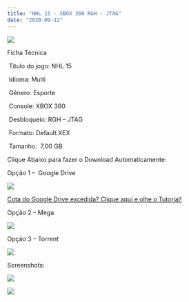 ```yaml
---
title: "NHL 15 - XBOX 360 RGH - JTAG"
date: "2020-09-12"
---
```


[![](https://1.bp.blogspot.com/-G8-CDYOUmGY/X1wp1kNqrKI/AAAAAAAAO5U/AaNrdImSb-MhYWtTfzG2eSaNbfNZieCfACLcBGAsYHQ/w286-h400/Screenshot_1.png)](https://1.bp.blogspot.com/-G8-CDYOUmGY/X1wp1kNqrKI/AAAAAAAAO5U/AaNrdImSb-MhYWtTfzG2eSaNbfNZieCfACLcBGAsYHQ/s498/Screenshot_1.png)

Ficha Técnica

 Titulo do jogo: NHL 15

 Idioma: Multi

 Gênero: Esporte

 Console: XBOX 360

 Desbloqueio: RGH – JTAG

 Formato: Default.XEX

 Tamanho:  7,00 GB

Clique Abaixo para fazer o Download Automaticamente:

Opção 1 –  Google Drive

[![](https://1.bp.blogspot.com/-4SUqXRoRWc0/XtsW72LDzrI/AAAAAAAAKHM/qo1oDro7CI03qjIvaVCl6yKZ3v_F_JvBwCK4BGAsYHg/APRENDA-Recupdsdasdasdaerado.png)](https://zee.gl/HdvNXqW)

[Cota do Google Drive excedida? Clique aqui e olhe o Tutorial!](https://ultragames-torrents.blogspot.com/2020/06/burlar-cota-do-google-drive.html) 

Opção 2 – Mega

[![](https://1.bp.blogspot.com/-fysMBE_30yA/XtsW8rOzeTI/AAAAAAAAKHQ/yEg2otqCtcAfsWIP0xI63y3c0eWdDVksQCK4BGAsYHg/MEGA.png)](https://zee.gl/9qNL0)

Opção 3 – Torrent

[![](https://1.bp.blogspot.com/-eNerQjlxWXg/Xsyoy1YwxPI/AAAAAAAAG8o/qs-0XGNQDR4jSn0uGinE3EzKZZ6GoZnEACPcBGAYYCw/s1600/LINK1.png)](https://zee.gl/uacz8aMe)

Screenshots:

[![](https://1.bp.blogspot.com/-XWHg-Iek4ms/X1wp1PS9seI/AAAAAAAAO5Q/YWu97syAMUUWNaSfIX7_TIwGLGGsUkrFACLcBGAsYHQ/w500-h281/maxresdefault{40dcdfd0a3f176073d713beaee4fcd56db243ec708877a2e730ba987ecd6f1ab}2B{40dcdfd0a3f176073d713beaee4fcd56db243ec708877a2e730ba987ecd6f1ab}25283{40dcdfd0a3f176073d713beaee4fcd56db243ec708877a2e730ba987ecd6f1ab}2529.jpg)](https://1.bp.blogspot.com/-XWHg-Iek4ms/X1wp1PS9seI/AAAAAAAAO5Q/YWu97syAMUUWNaSfIX7_TIwGLGGsUkrFACLcBGAsYHQ/s1280/maxresdefault{40dcdfd0a3f176073d713beaee4fcd56db243ec708877a2e730ba987ecd6f1ab}2B{40dcdfd0a3f176073d713beaee4fcd56db243ec708877a2e730ba987ecd6f1ab}25283{40dcdfd0a3f176073d713beaee4fcd56db243ec708877a2e730ba987ecd6f1ab}2529.jpg)

[![](https://1.bp.blogspot.com/-c1q0E6VqzDI/X1wp1OPyYyI/AAAAAAAAO5M/QYhzPI_3yGgTfB5MPsyLjS9ACoom1MceACLcBGAsYHQ/w500-h281/maxresdefault{40dcdfd0a3f176073d713beaee4fcd56db243ec708877a2e730ba987ecd6f1ab}2B{40dcdfd0a3f176073d713beaee4fcd56db243ec708877a2e730ba987ecd6f1ab}25282{40dcdfd0a3f176073d713beaee4fcd56db243ec708877a2e730ba987ecd6f1ab}2529.jpg)](https://1.bp.blogspot.com/-c1q0E6VqzDI/X1wp1OPyYyI/AAAAAAAAO5M/QYhzPI_3yGgTfB5MPsyLjS9ACoom1MceACLcBGAsYHQ/s1280/maxresdefault{40dcdfd0a3f176073d713beaee4fcd56db243ec708877a2e730ba987ecd6f1ab}2B{40dcdfd0a3f176073d713beaee4fcd56db243ec708877a2e730ba987ecd6f1ab}25282{40dcdfd0a3f176073d713beaee4fcd56db243ec708877a2e730ba987ecd6f1ab}2529.jpg)
